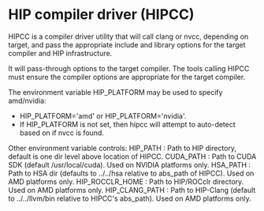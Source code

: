 # HIP compiler driver (HIPCC)

HIPCC is a compiler driver utility that will call clang or nvcc, depending on target, and pass the appropriate include and library options for the target compiler and HIP infrastructure.

It will pass-through options to the target compiler. The tools calling HIPCC must ensure the compiler options are appropriate for the target compiler.

The environment variable HIP_PLATFORM may be used to specify amd/nvidia:
- HIP_PLATFORM='amd' or HIP_PLATFORM='nvidia'.
- If HIP_PLATFORM is not set, then hipcc will attempt to auto-detect based on if nvcc is found.

Other environment variable controls:
HIP_PATH        : Path to HIP directory, default is one dir level above location of HIPCC.
CUDA_PATH       : Path to CUDA SDK (default /usr/local/cuda). Used on NVIDIA platforms only.
HSA_PATH        : Path to HSA dir (defaults to ../../hsa relative to abs_path of HIPCC). Used on AMD platforms only.
HIP_ROCCLR_HOME : Path to HIP/ROCclr directory. Used on AMD platforms only.
HIP_CLANG_PATH  : Path to HIP-Clang (default to ../../llvm/bin relative to HIPCC's abs_path). Used on AMD platforms only.